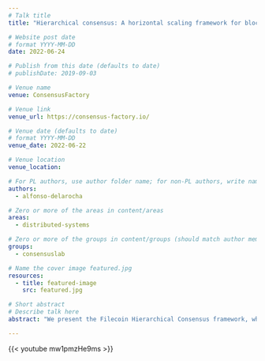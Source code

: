 ```yaml
---
# Talk title
title: "Hierarchical consensus: A horizontal scaling framework for blockchains"

# Website post date
# format YYYY-MM-DD
date: 2022-06-24

# Publish from this date (defaults to date)
# publishDate: 2019-09-03

# Venue name
venue: ConsensusFactory

# Venue link
venue_url: https://consensus-factory.io/

# Venue date (defaults to date)
# format YYYY-MM-DD
venue_date: 2022-06-22

# Venue location
venue_location:

# For PL authors, use author folder name; for non-PL authors, write name as in paper within ""
authors:
  - alfonso-delarocha

# Zero or more of the areas in content/areas
areas:
  - distributed-systems

# Zero or more of the groups in content/groups (should match author membership)
groups:
  - consensuslab

# Name the cover image featured.jpg
resources:
  - title: featured-image
    src: featured.jpg

# Short abstract
# Describe talk here
abstract: "We present the Filecoin Hierarchical Consensus framework, which aims to overcome the throughput challenges of blockchain consensus by horizontally scaling the network. Unlike traditional sharding designs, based on partitioning the state of the network, our solution centers on the concept of subnets –which are organized hierarchically– and can be spawned on-demand to manage new state. Child subnets are firewalled from parent subnets, have their own specific policies, and run a different consensus algorithm, increasing the network capacity and enabling new applications. Moreover, they benefit from the security of parent subnets by periodically checkpointing state. In this paper, we introduce the overall system architecture, our detailed designs for cross-net transaction handling, and the open questions that we are still exploring."

---
```



{{< youtube mw1pmzHe9ms >}}
